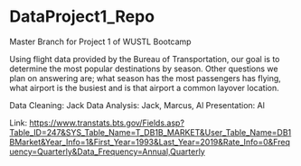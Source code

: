 # DataProject1_Repo
Master Branch for Project 1 of WUSTL Bootcamp


Using flight data provided by the Bureau of Transportation, our goal is to determine the most popular destinations by season. Other questions we plan on answering are; what season has the most passengers has flying, what airport is the busiest and is that airport a common layover location.

Data Cleaning: Jack
Data Analysis: Jack, Marcus, Al
Presentation: Al


Link: https://www.transtats.bts.gov/Fields.asp?Table_ID=247&SYS_Table_Name=T_DB1B_MARKET&User_Table_Name=DB1BMarket&Year_Info=1&First_Year=1993&Last_Year=2019&Rate_Info=0&Frequency=Quarterly&Data_Frequency=Annual,Quarterly
